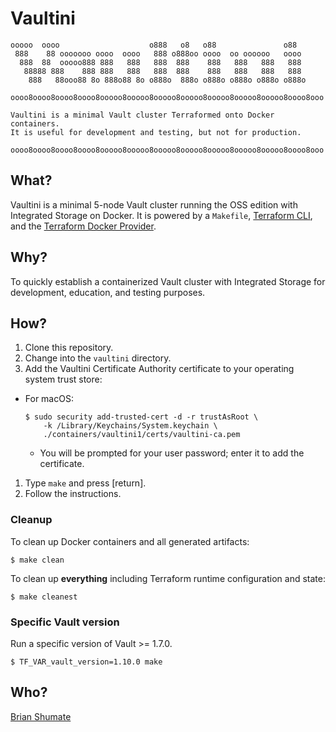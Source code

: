 # Vaultini

    ooooo  oooo                    o888   o8   o88               o88
     888    88 ooooooo oooo  oooo   888 o888oo oooo  oo oooooo   oooo
      888  88  ooooo888 888   888   888  888    888   888   888   888
       88888 888    888 888   888   888  888    888   888   888   888
        888   88ooo88 8o 888o88 8o o888o  888o o888o o888o o888o o888o

    oooo8oooo8oooo8oooo8ooooo8ooooo8ooooo8ooooo8ooooo8ooooo8ooooo8oooo8ooo

    Vaultini is a minimal Vault cluster Terraformed onto Docker containers.
    It is useful for development and testing, but not for production.

    oooo8oooo8oooo8oooo8ooooo8ooooo8ooooo8ooooo8ooooo8ooooo8ooooo8oooo8ooo

## What?

Vaultini is a minimal 5-node Vault cluster running the OSS edition with Integrated Storage on Docker. It is powered by a `Makefile`, [Terraform CLI](https://developer.hashicorp.com/terraform/cli), and the [Terraform Docker Provider](https://registry.terraform.io/providers/kreuzwerker/docker/latest/docs).

## Why?

To quickly establish a containerized Vault cluster with Integrated Storage for development, education, and testing purposes.

## How?

1. Clone this repository.
1. Change into the `vaultini` directory.
1. Add the Vaultini Certificate Authority certificate to your operating system trust store:
  - For macOS: 
     ```shell
     $ sudo security add-trusted-cert -d -r trustAsRoot \
         -k /Library/Keychains/System.keychain \
         ./containers/vaultini1/certs/vaultini-ca.pem
     ```
    - You will be prompted for your user password; enter it to add the certificate.
1. Type `make` and press [return].
1. Follow the instructions.

### Cleanup

To clean up Docker containers and all generated artifacts:

```shell
$ make clean
```

To clean up **everything** including Terraform runtime configuration and state:

```shell
$ make cleanest
```

### Specific Vault version

Run a specific version of Vault >= 1.7.0.

```shell
$ TF_VAR_vault_version=1.10.0 make
```

## Who?

[Brian Shumate](https://github.com/brianshumate)
